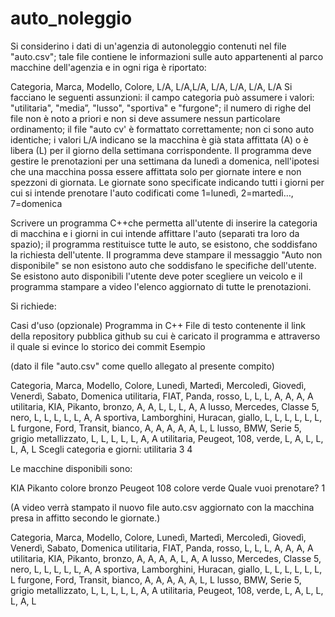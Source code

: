 # auto_noleggio
Si considerino i dati di un'agenzia di autonoleggio contenuti nel file "auto.csv"; tale file contiene le informazioni sulle auto appartenenti al parco macchine dell'agenzia e in ogni riga è riportato:

 Categoria, Marca, Modello, Colore, L/A, L/A,L/A, L/A, L/A, L/A, L/A 
 Si facciano le seguenti assunzioni: 
il campo categoria può assumere i valori: "utilitaria", "media”, "lusso", "sportiva" e "furgone";
il numero di righe del file non è noto a priori e non si deve assumere nessun particolare ordinamento;
il file "auto cv' è formattato correttamente; 
non ci sono auto identiche;
i valori L/A indicano se la macchina è già stata affittata (A) o è libera (L) per il giorno della settimana corrispondente. 
Il programma deve gestire le prenotazioni per una settimana da lunedì a domenica, nell'ipotesi che una macchina possa essere affittata solo per giornate intere e non spezzoni di giornata. Le giornate sono specificate indicando tutti i giorni per cui si intende prenotare l'auto codificati come 1=lunedì, 2=martedì…, 7=domenica 

Scrivere un programma C++che permetta all'utente di inserire la categoria di macchina e i giorni in cui intende affittare l'auto (separati tra loro da spazio); il programma restituisce tutte le auto, se esistono, che soddisfano la richiesta dell'utente. II programma deve stampare il messaggio "Auto non disponibile" se non esistono auto che soddisfano le specifiche dell'utente. Se esistono auto disponibili l'utente deve poter scegliere un veicolo e il programma stampare a video l'elenco aggiornato di tutte le prenotazioni.

Si richiede:

Casi d'uso (opzionale)
Programma in C++
File di testo contenente il link della repository pubblica github su cui è caricato il programma e attraverso il quale si evince lo storico dei commit 
Esempio 

(dato il file "auto.csv" come quello allegato al presente compito)

Categoria, Marca, Modello, Colore, Lunedì, Martedì, Mercoledì, Giovedì, Venerdì, Sabato, Domenica
utilitaria, FIAT, Panda, rosso, L, L, L, A, A, A, A
utilitaria, KIA, Pikanto, bronzo, A, A, L, L, L, A, A 
lusso, Mercedes, Classe 5, nero, L, L, L, L, L, A, A 
sportiva, Lamborghini, Huracan, giallo, L, L, L, L, L, L, L
furgone, Ford, Transit, bianco, A, A, A, A, A, L, L
lusso, BMW, Serie 5, grigio metallizzato, L, L, L, L, L, A, A 
utilitaria, Peugeot, 108, verde, L, A, L, L, L, A, L
Scegli categoria e giorni: utilitaria 3 4

Le macchine disponibili sono:

  KIA Pikanto colore bronzo
  Peugeot 108 colore verde
Quale vuoi prenotare? 1

(A video verrà stampato il nuovo file auto.csv aggiornato con la macchina presa in affitto secondo le giornate.)

Categoria, Marca, Modello, Colore, Lunedì, Martedì, Mercoledì, Giovedì, Venerdì, Sabato, Domenica
utilitaria, FIAT, Panda, rosso, L, L, L, A, A, A, A
utilitaria, KIA, Pikanto, bronzo, A, A, A, A, L, A, A 
lusso, Mercedes, Classe 5, nero, L, L, L, L, L, A, A 
sportiva, Lamborghini, Huracan, giallo, L, L, L, L, L, L, L
furgone, Ford, Transit, bianco, A, A, A, A, A, L, L
lusso, BMW, Serie 5, grigio metallizzato, L, L, L, L, L, A, A 
utilitaria, Peugeot, 108, verde, L, A, L, L, L, A, L
